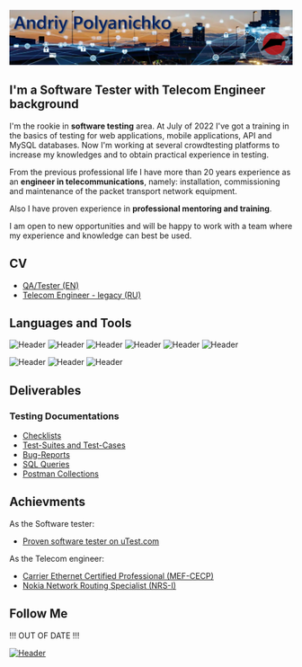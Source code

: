 [![Header](https://github.com/Rasshua/Rasshua/blob/main/assets/GitHub_Logo_3.png)](https://127.0.0.1)
## I'm a Software Tester with Telecom Engineer background
I'm the rookie in **software testing** area. At July of 2022 I've got a training in the basics of testing for web applications, mobile applications, API and MySQL databases. Now I'm working at several crowdtesting platforms to increase my knowledges and to obtain practical experience in testing.

From the previous professional life I have more than 20 years experience as an **engineer in telecommunications**, namely: installation, commissioning and maintenance of the packet transport network equipment.

Also I have proven experience in **professional mentoring and training**.

I am open to new opportunities and will be happy to work with a team where my experience and knowledge can best be used.  

## CV
- [QA/Tester (EN)](https://drive.google.com/file/d/1YcrgTCIvtpKwbVJR7K0HcKTU2VblVloZ/view?usp=sharing/)
- [Telecom Engineer - legacy (RU)](https://drive.google.com/file/d/1a7WdCtnjboCTyN2qirbzu3xn-5YAvffY/view?usp=sharing/)

## Languages and Tools
![Header](https://img.shields.io/badge/DevTools-101010?style=for-the-badge&logo=googlechrome&logoColor=2674f2)
![Header](https://img.shields.io/badge/CharlesProxy-090909?style=for-the-badge&logo=charlesproxy&logoColor=8cc4d7)
![Header](https://img.shields.io/badge/Postman-101010?style=for-the-badge&logo=Postman&logoColor=f76935)
![Header](https://img.shields.io/badge/SoapUI-101010?style=for-the-badge&logo=SoapUI&logoColor=2674f2)
![Header](https://img.shields.io/badge/Jira-090909?style=for-the-badge&logo=jira&logoColor=136be1)
![Header](https://img.shields.io/badge/MySQL-090909?style=for-the-badge&logo=mysql&logoColor=00618a)

![Header](https://img.shields.io/badge/GitHub-101010?style=for-the-badge&logo=GitHub&logoColor=8cc4d7)
![Header](https://img.shields.io/badge/VSCode-101010?style=for-the-badge&logo=visualstudio&logoColor=39a7f2)
![Header](https://img.shields.io/badge/Ubuntu-101010?style=for-the-badge&logo=ubuntu&logoColor=d64613)
## Deliverables
### Testing Documentations
- [Checklists](https://github.com/Rasshua/checklists)
- [Test-Suites and Test-Cases](https://github.com/Rasshua/test-cases)
- [Bug-Reports](https://github.com/Rasshua/bug-reports)
- [SQL Queries](https://github.com/Rasshua/SQL)
- [Postman Collections](https://github.com/Rasshua/postman)

## Achievments
As the Software tester:
- [Proven software tester on uTest.com](https://github.com/Rasshua/Rasshua/blob/main/assets/utest_rating.png)

As the Telecom engineer:
- [Carrier Ethernet Certified Professional (MEF-CECP)](https://drive.google.com/file/d/17zJxfSNSyGUifiip3D0tPxULdP_WCkXL/view?usp=sharing/)
- [Nokia Network Routing Specialist (NRS-I)](https://drive.google.com/file/d/1G1G-efrz_6K171duKWESWU9N5C0Ugz8z/view?usp=sharing/)
## Follow Me
<!---------
(https://www.linkedin.com/in/polandre/)
-------->
!!! OUT OF DATE !!!

[![Header](https://img.shields.io/badge/Linkedin-494949?style=for-the-badge&logo=linkedin&logoColor=0073b1)](https://127.0.0.1)
